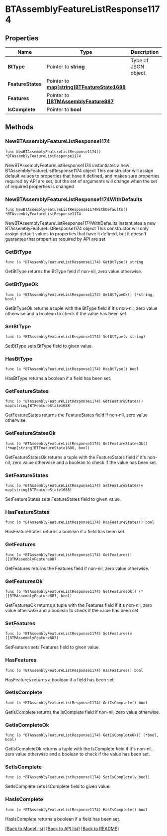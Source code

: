 # BTAssemblyFeatureListResponse1174

## Properties

Name | Type | Description | Notes
------------ | ------------- | ------------- | -------------
**BtType** | Pointer to **string** | Type of JSON object. | [optional] 
**FeatureStates** | Pointer to [**map[string]BTFeatureState1688**](BTFeatureState1688.md) |  | [optional] 
**Features** | Pointer to [**[]BTMAssemblyFeature887**](BTMAssemblyFeature887.md) |  | [optional] 
**IsComplete** | Pointer to **bool** |  | [optional] 

## Methods

### NewBTAssemblyFeatureListResponse1174

`func NewBTAssemblyFeatureListResponse1174() *BTAssemblyFeatureListResponse1174`

NewBTAssemblyFeatureListResponse1174 instantiates a new BTAssemblyFeatureListResponse1174 object
This constructor will assign default values to properties that have it defined,
and makes sure properties required by API are set, but the set of arguments
will change when the set of required properties is changed

### NewBTAssemblyFeatureListResponse1174WithDefaults

`func NewBTAssemblyFeatureListResponse1174WithDefaults() *BTAssemblyFeatureListResponse1174`

NewBTAssemblyFeatureListResponse1174WithDefaults instantiates a new BTAssemblyFeatureListResponse1174 object
This constructor will only assign default values to properties that have it defined,
but it doesn't guarantee that properties required by API are set

### GetBtType

`func (o *BTAssemblyFeatureListResponse1174) GetBtType() string`

GetBtType returns the BtType field if non-nil, zero value otherwise.

### GetBtTypeOk

`func (o *BTAssemblyFeatureListResponse1174) GetBtTypeOk() (*string, bool)`

GetBtTypeOk returns a tuple with the BtType field if it's non-nil, zero value otherwise
and a boolean to check if the value has been set.

### SetBtType

`func (o *BTAssemblyFeatureListResponse1174) SetBtType(v string)`

SetBtType sets BtType field to given value.

### HasBtType

`func (o *BTAssemblyFeatureListResponse1174) HasBtType() bool`

HasBtType returns a boolean if a field has been set.

### GetFeatureStates

`func (o *BTAssemblyFeatureListResponse1174) GetFeatureStates() map[string]BTFeatureState1688`

GetFeatureStates returns the FeatureStates field if non-nil, zero value otherwise.

### GetFeatureStatesOk

`func (o *BTAssemblyFeatureListResponse1174) GetFeatureStatesOk() (*map[string]BTFeatureState1688, bool)`

GetFeatureStatesOk returns a tuple with the FeatureStates field if it's non-nil, zero value otherwise
and a boolean to check if the value has been set.

### SetFeatureStates

`func (o *BTAssemblyFeatureListResponse1174) SetFeatureStates(v map[string]BTFeatureState1688)`

SetFeatureStates sets FeatureStates field to given value.

### HasFeatureStates

`func (o *BTAssemblyFeatureListResponse1174) HasFeatureStates() bool`

HasFeatureStates returns a boolean if a field has been set.

### GetFeatures

`func (o *BTAssemblyFeatureListResponse1174) GetFeatures() []BTMAssemblyFeature887`

GetFeatures returns the Features field if non-nil, zero value otherwise.

### GetFeaturesOk

`func (o *BTAssemblyFeatureListResponse1174) GetFeaturesOk() (*[]BTMAssemblyFeature887, bool)`

GetFeaturesOk returns a tuple with the Features field if it's non-nil, zero value otherwise
and a boolean to check if the value has been set.

### SetFeatures

`func (o *BTAssemblyFeatureListResponse1174) SetFeatures(v []BTMAssemblyFeature887)`

SetFeatures sets Features field to given value.

### HasFeatures

`func (o *BTAssemblyFeatureListResponse1174) HasFeatures() bool`

HasFeatures returns a boolean if a field has been set.

### GetIsComplete

`func (o *BTAssemblyFeatureListResponse1174) GetIsComplete() bool`

GetIsComplete returns the IsComplete field if non-nil, zero value otherwise.

### GetIsCompleteOk

`func (o *BTAssemblyFeatureListResponse1174) GetIsCompleteOk() (*bool, bool)`

GetIsCompleteOk returns a tuple with the IsComplete field if it's non-nil, zero value otherwise
and a boolean to check if the value has been set.

### SetIsComplete

`func (o *BTAssemblyFeatureListResponse1174) SetIsComplete(v bool)`

SetIsComplete sets IsComplete field to given value.

### HasIsComplete

`func (o *BTAssemblyFeatureListResponse1174) HasIsComplete() bool`

HasIsComplete returns a boolean if a field has been set.


[[Back to Model list]](../README.md#documentation-for-models) [[Back to API list]](../README.md#documentation-for-api-endpoints) [[Back to README]](../README.md)


